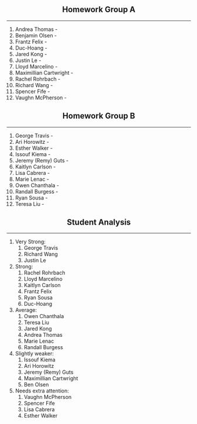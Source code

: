 ## <center> Homework Group A

---

1. Andrea Thomas -
1. Benjamin Olsen -
1. Frantz Felix -
1. Duc-Hoang -
1. Jared Kong -
1. Justin Le -
1. Lloyd Marcelino -
1. Maximillian Cartwright -
1. Rachel Rohrbach -
1. Richard Wang -
1. Spencer Fife -
1. Vaughn McPherson -

## <center> Homework Group B

---

1. George Travis -
1. Ari Horowitz -
1. Esther Walker -
1. Issouf Kiema -
1. Jeremy (Remy) Guts -
1. Kaitlyn Carlson -
1. Lisa Cabrera -
1. Marie Lenac -
1. Owen Chanthala -
1. Randall Burgess -
1. Ryan Sousa -
1. Teresa Liu -

## <center> Student Analysis

---

1. Very Strong:
   1. George Travis
   1. Richard Wang
   1. Justin Le
1. Strong:
   1. Rachel Rohrbach
   1. Lloyd Marcelino
   1. Kaitlyn Carlson
   1. Frantz Felix
   1. Ryan Sousa
   1. Duc-Hoang
1. Average:
   1. Owen Chanthala
   1. Teresa Liu
   1. Jared Kong
   1. Andrea Thomas
   1. Marie Lenac
   1. Randall Burgess
1. Slightly weaker:
   1. Issouf Kiema
   1. Ari Horowitz
   1. Jeremy (Remy) Guts
   1. Maximillian Cartwright
   1. Ben Olsen
1. Needs extra attention:
   1. Vaughn McPherson
   1. Spencer Fife
   1. Lisa Cabrera
   1. Esther Walker
